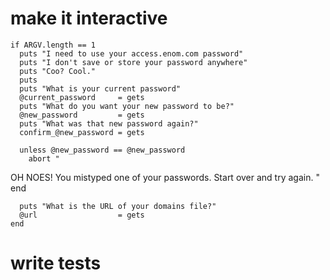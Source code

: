 # make it interactive
    if ARGV.length == 1
      puts "I need to use your access.enom.com password"
      puts "I don't save or store your password anywhere"
      puts "Coo? Cool."
      puts
      puts "What is your current password"
      @current_password     = gets
      puts "What do you want your new password to be?"
      @new_password         = gets
      puts "What was that new password again?"
      confirm_@new_password = gets
   
      unless @new_password == @new_password
        abort "
OH NOES! You mistyped one of your passwords.
Start over and try again.
"
      end
   
      puts "What is the URL of your domains file?"
      @url                  = gets
    end

# write tests
